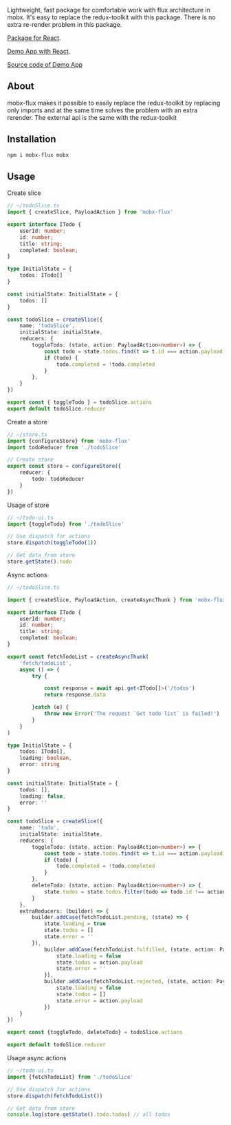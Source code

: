 Lightweight, fast package for comfortable work with flux architecture in mobx.
It's easy to replace the redux-toolkit with this package. There is no extra re-render problem in this package.

[Package for React](https://www.npmjs.com/package/mobx-flux-react).

[Demo App with React](https://mobx-flux-react-demo.vercel.app/).

[Source code of Demo App](https://github.com/elyor-sh/mobx-flux/tree/main/examples/mobx-flux-react-example)

## About

mobx-flux makes it possible to easily replace the redux-toolkit by replacing only imports and at the same time solves the problem with an extra rerender. The external api is the same with the redux-toolkit

## Installation

```sh
npm i mobx-flux mobx
```

## Usage

Create slice

```ts
// ~/todoSlice.ts
import { createSlice, PayloadAction } from 'mobx-flux'

export interface ITodo {
    userId: number;
    id: number;
    title: string;
    completed: boolean;
}

type InitialState = {
    todos: ITodo[]
}

const initialState: InitialState = {
    todos: []
}

const todoSlice = createSlice({
    name: 'todoSlice',
    initialState: initialState,
    reducers: {
        toggleTodo: (state, action: PayloadAction<number>) => {
            const todo = state.todos.find(t => t.id === action.payload)
            if (todo) {
                todo.completed = !todo.completed
            }
        },
    }
})

export const { toggleTodo } = todoSlice.actions
export default todoSlice.reducer
```

Create a store

```ts
// ~/store.ts
import {configureStore} from 'mobx-flux'
import todoReducer from './todoSlice'

// Create store
export const store = configureStore({
    reducer: {
        todo: todoReducer
    }
})
```

Usage of store

```ts
// ~/todo-ui.ts
import {toggleTodo} from './todoSlice'

// Use dispatch for actions
store.dispatch(toggleTodo(1))

// Get data from store
store.getState().todo
```

Async actions

```ts
// ~/todoSlice.ts

import { createSlice, PayloadAction, createAsyncThunk } from 'mobx-flux'

export interface ITodo {
    userId: number;
    id: number;
    title: string;
    completed: boolean;
}

export const fetchTodoList = createAsyncThunk(
    'fetch/todoList',
    async () => {
        try {

            const response = await api.get<ITodo[]>('/todos')
            return response.data

        }catch (e) {
            throw new Error('The request `Get todo list` is failed!')
        }
    }
)

type InitialState = {
    todos: ITodo[],
    loading: boolean,
    error: string
}

const initialState: InitialState = {
    todos: [],
    loading: false,
    error: ''
}

const todoSlice = createSlice({
    name: 'todo',
    initialState: initialState,
    reducers: {
        toggleTodo: (state, action: PayloadAction<number>) => {
            const todo = state.todos.find(t => t.id === action.payload)
            if (todo) {
                todo.completed = !todo.completed
            }
        },
        deleteTodo: (state, action: PayloadAction<number>) => {
            state.todos = state.todos.filter(todo => todo.id !== action.payload)
        }
    },
    extraReducers: (builder) => {
        builder.addCase(fetchTodoList.pending, (state) => {
            state.loading = true
            state.todos = []
            state.error = ''
        }),
            builder.addCase(fetchTodoList.fulfilled, (state, action: PayloadAction<ITodo[]>) => {
                state.loading = false
                state.todos = action.payload
                state.error = ''
            }),
            builder.addCase(fetchTodoList.rejected, (state, action: PayloadAction<string>) => {
                state.loading = false
                state.todos = []
                state.error = action.payload
            })
    }
})

export const {toggleTodo, deleteTodo} = todoSlice.actions

export default todoSlice.reducer
```

Usage async actions

```ts
// ~/todo-ui.ts
import {fetchTodoList} from './todoSlice'

// Use dispatch for actions
store.dispatch(fetchTodoList())

// Get data from store
console.log(store.getState().todo.todos) // all todos

```